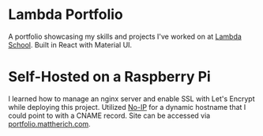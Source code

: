 # Lambda Portfolio

A portfolio showcasing my skills and projects I've worked on at [Lambda School](https://lambdaschool.com/). Built in React with Material UI.

# Self-Hosted on a Raspberry Pi

I learned how to manage an nginx server and enable SSL with Let's Encrypt while deploying this project. Utilized [No-IP](https://www.noip.com/) for a dynamic hostname that I could point to with a CNAME record. Site can be accessed via [portfolio.mattherich.com](https://portfolio.mattherich.com/).
